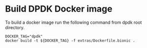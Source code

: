 # Build DPDK Docker image

To build a docker image run the following command from dpdk root directory.

```
DOCKER_TAG="dpdk"
docker build -t ${DOCKER_TAG} -f extras/Dockerfile.bionic .
```
